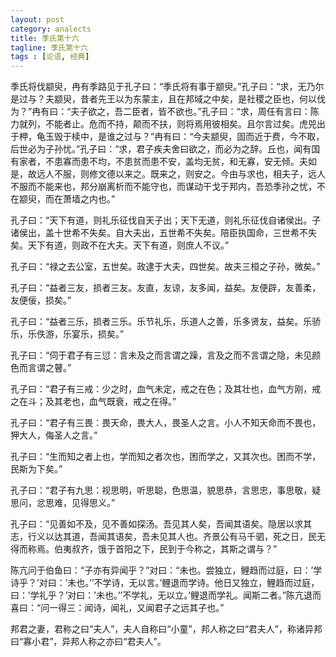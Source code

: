 ```yaml
---
layout: post
category: analects
title: 季氏第十六
tagline: 季氏第十六
tags : [论语, 经典]
---
```




季氏将伐颛臾，冉有季路见于孔子曰：“季氏将有事于颛臾。”孔子曰：“求，无乃尔是过与？夫颛臾，昔者先王以为东蒙主，且在邦域之中矣，是社稷之臣也，何以伐为？”冉有曰：“夫子欲之，吾二臣者，皆不欲也。”孔子曰：“求，周任有言曰：陈力就列，不能者止。危而不持，颠而不扶，则将焉用彼相矣。且尔言过矣。虎兕出于柙，龟玉毁于椟中，是谁之过与？”冉有曰：“今夫颛臾，固而近于费，今不取，后世必为子孙忧。”孔子曰：“求，君子疾夫舍曰欲之，而必为之辞。丘也，闻有国有家者，不患寡而患不均，不患贫而患不安，盖均无贫，和无寡，安无倾。夫如是，故远人不服，则修文德以来之。既来之，则安之。今由与求也，相夫子，远人不服而不能来也，邦分崩离析而不能守也，而谋动干戈于邦内，吾恐季孙之忧，不在颛臾，而在萧墙之内也。”

孔子曰：“天下有道，则礼乐征伐自天子出；天下无道，则礼乐征伐自诸侯出。子诸侯出，盖十世希不失矣。自大夫出，五世希不失矣。陪臣执国命，三世希不失矣。天下有道，则政不在大夫。天下有道，则庶人不议。”

孔子曰：“禄之去公室，五世矣。政逮于大夫，四世矣。故夫三桓之子孙，微矣。”

孔子曰：“益者三友，损者三友。友直，友谅，友多闻，益矣。友便辟，友善柔，友便佞，损矣。”

孔子曰：“益者三乐，损者三乐。乐节礼乐，乐道人之善，乐多贤友，益矣。乐骄乐，乐佚游，乐宴乐，损矣。”

孔子曰：“伺于君子有三愆：言未及之而言谓之躁，言及之而不言谓之隐，未见颜色而言谓之瞽。”

孔子曰：“君子有三戒：少之时，血气未定，戒之在色；及其壮也，血气方刚，戒之在斗；及其老也，血气既衰，戒之在得。”

孔子曰：“君子有三畏：畏天命，畏大人，畏圣人之言。小人不知天命而不畏也，狎大人，侮圣人之言。”

孔子曰：“生而知之者上也，学而知之者次也，困而学之，又其次也。困而不学，民斯为下矣。”

孔子曰：“君子有九思：视思明，听思聪，色思温，貌思恭，言思忠，事思敬，疑思问，忿思难，见得思义。”

孔子曰：“见善如不及，见不善如探汤。吾见其人矣，吾闻其语矣。隐居以求其志，行义以达其道，吾闻其语矣，吾未见其人也。齐景公有马千驷，死之日，民无得而称焉。伯夷叔齐，饿于首阳之下，民到于今称之，其斯之谓与？”

陈亢问于伯鱼曰：“子亦有异闻乎？”对曰：“未也。尝独立，鲤趋而过庭，曰：’学诗乎？’对曰：’未也。’’不学诗，无以言。’鲤退而学诗。他日又独立，鲤趋而过庭，曰：’学礼乎？’对曰：’未也。’’不学礼，无以立。’鲤退而学礼。闻斯二者。”陈亢退而喜曰：“问一得三：闻诗，闻礼，又闻君子之远其子也。”

邦君之妻，君称之曰“夫人”，夫人自称曰“小童”，邦人称之曰“君夫人”，称诸异邦曰“寡小君”，异邦人称之亦曰“君夫人”。
